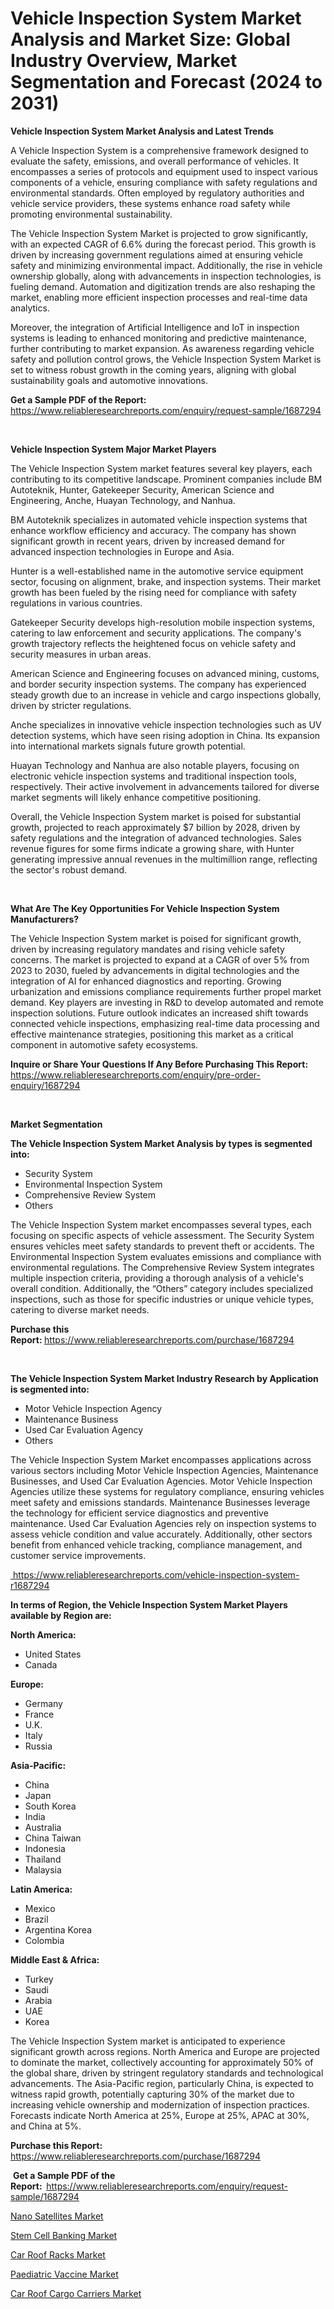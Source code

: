 <p><h1>Vehicle Inspection System Market Analysis and Market Size: Global Industry Overview, Market Segmentation and Forecast (2024 to 2031)</h1></p><p><strong>Vehicle Inspection System Market Analysis and Latest Trends</strong></p>
<p><p>A Vehicle Inspection System is a comprehensive framework designed to evaluate the safety, emissions, and overall performance of vehicles. It encompasses a series of protocols and equipment used to inspect various components of a vehicle, ensuring compliance with safety regulations and environmental standards. Often employed by regulatory authorities and vehicle service providers, these systems enhance road safety while promoting environmental sustainability.</p><p>The Vehicle Inspection System Market is projected to grow significantly, with an expected CAGR of 6.6% during the forecast period. This growth is driven by increasing government regulations aimed at ensuring vehicle safety and minimizing environmental impact. Additionally, the rise in vehicle ownership globally, along with advancements in inspection technologies, is fueling demand. Automation and digitization trends are also reshaping the market, enabling more efficient inspection processes and real-time data analytics.</p><p>Moreover, the integration of Artificial Intelligence and IoT in inspection systems is leading to enhanced monitoring and predictive maintenance, further contributing to market expansion. As awareness regarding vehicle safety and pollution control grows, the Vehicle Inspection System Market is set to witness robust growth in the coming years, aligning with global sustainability goals and automotive innovations.</p></p>
<p><strong>Get a Sample PDF of the Report:&nbsp;</strong> <a href="https://www.reliableresearchreports.com/enquiry/request-sample/1687294?utm_campaign=12&utm_medium=2&utm_source=Github&utm_content=ia&utm_term=02112024&utm_id=vehicle-inspection-system">https://www.reliableresearchreports.com/enquiry/request-sample/1687294</a></p>
<p>&nbsp;</p>
<p><strong>Vehicle Inspection System Major Market Players</strong></p>
<p><p>The Vehicle Inspection System market features several key players, each contributing to its competitive landscape. Prominent companies include BM Autoteknik, Hunter, Gatekeeper Security, American Science and Engineering, Anche, Huayan Technology, and Nanhua.</p><p>BM Autoteknik specializes in automated vehicle inspection systems that enhance workflow efficiency and accuracy. The company has shown significant growth in recent years, driven by increased demand for advanced inspection technologies in Europe and Asia.</p><p>Hunter is a well-established name in the automotive service equipment sector, focusing on alignment, brake, and inspection systems. Their market growth has been fueled by the rising need for compliance with safety regulations in various countries.</p><p>Gatekeeper Security develops high-resolution mobile inspection systems, catering to law enforcement and security applications. The company's growth trajectory reflects the heightened focus on vehicle safety and security measures in urban areas.</p><p>American Science and Engineering focuses on advanced mining, customs, and border security inspection systems. The company has experienced steady growth due to an increase in vehicle and cargo inspections globally, driven by stricter regulations.</p><p>Anche specializes in innovative vehicle inspection technologies such as UV detection systems, which have seen rising adoption in China. Its expansion into international markets signals future growth potential.</p><p>Huayan Technology and Nanhua are also notable players, focusing on electronic vehicle inspection systems and traditional inspection tools, respectively. Their active involvement in advancements tailored for diverse market segments will likely enhance competitive positioning.</p><p>Overall, the Vehicle Inspection System market is poised for substantial growth, projected to reach approximately $7 billion by 2028, driven by safety regulations and the integration of advanced technologies. Sales revenue figures for some firms indicate a growing share, with Hunter generating impressive annual revenues in the multimillion range, reflecting the sector's robust demand.</p></p>
<p>&nbsp;</p>
<p><strong>What Are The Key Opportunities For Vehicle Inspection System Manufacturers?</strong></p>
<p><p>The Vehicle Inspection System market is poised for significant growth, driven by increasing regulatory mandates and rising vehicle safety concerns. The market is projected to expand at a CAGR of over 5% from 2023 to 2030, fueled by advancements in digital technologies and the integration of AI for enhanced diagnostics and reporting. Growing urbanization and emissions compliance requirements further propel market demand. Key players are investing in R&D to develop automated and remote inspection solutions. Future outlook indicates an increased shift towards connected vehicle inspections, emphasizing real-time data processing and effective maintenance strategies, positioning this market as a critical component in automotive safety ecosystems.</p></p>
<p><strong>Inquire or Share Your Questions If Any Before Purchasing This Report:</strong> <a href="https://www.reliableresearchreports.com/enquiry/pre-order-enquiry/1687294?utm_campaign=12&utm_medium=2&utm_source=Github&utm_content=ia&utm_term=02112024&utm_id=vehicle-inspection-system">https://www.reliableresearchreports.com/enquiry/pre-order-enquiry/1687294</a></p>
<p>&nbsp;</p>
<p><strong>Market Segmentation</strong></p>
<p><strong>The Vehicle Inspection System Market Analysis by types is segmented into:</strong></p>
<p><ul><li>Security System</li><li>Environmental Inspection System</li><li>Comprehensive Review System</li><li>Others</li></ul></p>
<p><p>The Vehicle Inspection System market encompasses several types, each focusing on specific aspects of vehicle assessment. The Security System ensures vehicles meet safety standards to prevent theft or accidents. The Environmental Inspection System evaluates emissions and compliance with environmental regulations. The Comprehensive Review System integrates multiple inspection criteria, providing a thorough analysis of a vehicle's overall condition. Additionally, the “Others” category includes specialized inspections, such as those for specific industries or unique vehicle types, catering to diverse market needs.</p></p>
<p><strong>Purchase this Report:&nbsp;</strong><a href="https://www.reliableresearchreports.com/purchase/1687294?utm_campaign=12&utm_medium=2&utm_source=Github&utm_content=ia&utm_term=02112024&utm_id=vehicle-inspection-system">https://www.reliableresearchreports.com/purchase/1687294</a></p>
<p>&nbsp;</p>
<p><strong>The Vehicle Inspection System Market Industry Research by Application is segmented into:</strong></p>
<p><ul><li>Motor Vehicle Inspection Agency</li><li>Maintenance Business</li><li>Used Car Evaluation Agency</li><li>Others</li></ul></p>
<p><p>The Vehicle Inspection System Market encompasses applications across various sectors including Motor Vehicle Inspection Agencies, Maintenance Businesses, and Used Car Evaluation Agencies. Motor Vehicle Inspection Agencies utilize these systems for regulatory compliance, ensuring vehicles meet safety and emissions standards. Maintenance Businesses leverage the technology for efficient service diagnostics and preventive maintenance. Used Car Evaluation Agencies rely on inspection systems to assess vehicle condition and value accurately. Additionally, other sectors benefit from enhanced vehicle tracking, compliance management, and customer service improvements.</p></p>
<p><a href="https://www.reliableresearchreports.com/vehicle-inspection-system-r1687294?utm_campaign=12&utm_medium=2&utm_source=Github&utm_content=ia&utm_term=02112024&utm_id=vehicle-inspection-system">&nbsp;https://www.reliableresearchreports.com/vehicle-inspection-system-r1687294</a></p>
<p><strong>In terms of Region, the Vehicle Inspection System Market Players available by Region are:</strong></p>
<p>
    <p> <strong> North America: </strong>
        <ul>
            <li>United States</li>
            <li>Canada</li>
        </ul>
        </p> 
    <p> <strong> Europe: </strong>
        <ul>
            <li>Germany</li>
            <li>France</li>
            <li>U.K.</li>
            <li>Italy</li>
            <li>Russia</li>
        </ul>
        </p> 
    <p> <strong> Asia-Pacific: </strong>
        <ul>
            <li>China</li>
            <li>Japan</li>
            <li>South Korea</li>
            <li>India</li>
            <li>Australia</li>
            <li>China Taiwan</li>
            <li>Indonesia</li>
            <li>Thailand</li>
            <li>Malaysia</li>
        </ul>
        </p> 
    <p> <strong> Latin America: </strong>
        <ul>
            <li>Mexico</li>
            <li>Brazil</li>
            <li>Argentina Korea</li>
            <li>Colombia</li>
        </ul>
        </p> 
    <p> <strong> Middle East & Africa: </strong>
        <ul>
            <li>Turkey</li>
            <li>Saudi</li>
            <li>Arabia</li>
            <li>UAE</li>
            <li>Korea</li>
        </ul>
    </p>
    </p>
<p><p>The Vehicle Inspection System market is anticipated to experience significant growth across regions. North America and Europe are projected to dominate the market, collectively accounting for approximately 50% of the global share, driven by stringent regulatory standards and technological advancements. The Asia-Pacific region, particularly China, is expected to witness rapid growth, potentially capturing 30% of the market due to increasing vehicle ownership and modernization of inspection practices. Forecasts indicate North America at 25%, Europe at 25%, APAC at 30%, and China at 5%.</p></p>
<p><strong>Purchase this Report: </strong><a href="https://www.reliableresearchreports.com/purchase/1687294?utm_campaign=12&utm_medium=2&utm_source=Github&utm_content=ia&utm_term=02112024&utm_id=vehicle-inspection-system">https://www.reliableresearchreports.com/purchase/1687294</a></p>
<p>&nbsp;<strong>Get a Sample PDF of the Report:&nbsp;&nbsp;</strong><a href="https://www.reliableresearchreports.com/enquiry/request-sample/1687294?utm_campaign=12&utm_medium=2&utm_source=Github&utm_content=ia&utm_term=02112024&utm_id=vehicle-inspection-system">https://www.reliableresearchreports.com/enquiry/request-sample/1687294</a></p>
<p><strong></strong></p>
<p><p><a href="https://www.linkedin.com/pulse/mapping-nano-satellites-market-trends-challenges-breakthroughs-sgome?utm_campaign=12&utm_medium=2&utm_source=Github&utm_content=ia&utm_term=02112024&utm_id=vehicle-inspection-system">Nano Satellites Market</a></p><p><a href="https://issuu.com/reportprime-2/docs/stem-cell-banking-market-size-2030._6286e1fc480d90?utm_campaign=12&utm_medium=2&utm_source=Github&utm_content=ia&utm_term=02112024&utm_id=vehicle-inspection-system">Stem Cell Banking Market</a></p><p><a href="https://github.com/ambertqocronceb/Market-Research-Report-List-1/blob/main/car-roof-racks-market.md?utm_campaign=12&utm_medium=2&utm_source=Github&utm_content=ia&utm_term=02112024&utm_id=vehicle-inspection-system">Car Roof Racks Market</a></p><p><a href="https://issuu.com/reportprime-2/docs/paediatric-vaccine-market-size-2030_824108e3923eea?utm_campaign=12&utm_medium=2&utm_source=Github&utm_content=ia&utm_term=02112024&utm_id=vehicle-inspection-system">Paediatric Vaccine Market</a></p><p><a href="https://github.com/ellinutterosx5/Market-Research-Report-List-1/blob/main/car-roof-cargo-carriers-market.md?utm_campaign=12&utm_medium=2&utm_source=Github&utm_content=ia&utm_term=02112024&utm_id=vehicle-inspection-system">Car Roof Cargo Carriers Market</a></p></p>
